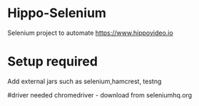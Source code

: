# Hippo-Selenium
Selenium project to automate https://www.hippovideo.io

# Setup required
Add external jars such as selenium,hamcrest, testng

#driver needed
chromedriver - download from seleniumhq.org
